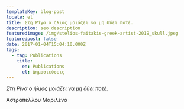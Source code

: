 ```yaml
---
templateKey: blog-post
locale: el
title: Στη Ρίγα ο ήλιος μοιάζει να μη δύει ποτέ.
description: seo description
featuredimage: /img/stelios-faitakis-greek-artist-2019_skull.jpeg
featuredpost: false
date: 2017-01-04T15:04:10.000Z
tags:
  - tag: Publications
    title:
      en: Publications
      el: Δημοσιεύσεις
---
```

*Στη Ρίγα ο ήλιος μοιάζει να μη δύει ποτέ.*

Αστραπέλλου Μαριλένα